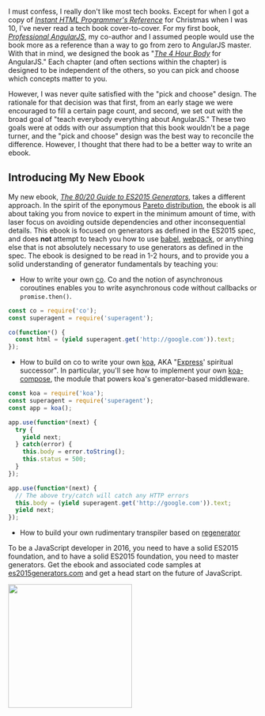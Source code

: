 I must confess, I really don't like most tech books. Except for
when I got a copy of
[_Instant HTML Programmer's Reference_](http://www.amazon.com/Instant-HTML-Programmers-Reference-Html/dp/1861001568)
for Christmas when I was 10, I've never read a tech book cover-to-cover.
For my first book, [_Professional AngularJS_](http://www.amazon.com/Professional-AngularJS-Valeri-Karpov/dp/1118832078/ref=sr_1_1?s=books&ie=UTF8&qid=1454083614&sr=1-1&keywords=professional+angularjs),
my co-author and I assumed people would use the book more as a reference than
a way to go from zero to AngularJS master.
With that in mind, we designed the book as
"[_The 4 Hour Body_](http://www.amazon.com/Hour-Body-Uncommon-Incredible-Superhuman/dp/030746363X/ref=sr_1_1?s=books&ie=UTF8&qid=1454083674&sr=1-1&keywords=the+four+hour+body)
for AngularJS." Each chapter (and often sections within the chapter) is designed
to be independent of the others, so you can pick and choose which concepts
matter to you.

However, I was never quite satisfied with the "pick and choose" design. The
rationale for that decision was that first, from an early stage we were
encouraged to fill a certain page count, and second, we set out with the broad
goal of "teach everybody everything about AngularJS." These two goals were
at odds with our assumption that this book wouldn't be a page turner, and the
"pick and choose" design was the best way to reconcile the difference. However,
I thought that there had to be a better way to write an ebook.

Introducing My New Ebook
------------------------

My new ebook,
[_The 80/20 Guide to ES2015 Generators_](http://es2015generators.com/),
takes a different approach. In the spirit of the eponymous
[Pareto distribution](https://en.wikipedia.org/wiki/Pareto_distribution),
the ebook is
all about taking you from novice to expert in the minimum amount of time,
with laser focus on avoiding outside dependencies and other inconsequential
details. This ebook is focused on generators as defined in the ES2015 spec,
and does **not** attempt to teach you how to use
[babel](http://npmjs.org/package/babel),
[webpack](https://www.npmjs.com/package/webpack),
or anything else that is not absolutely necessary to use generators as
defined in the spec.
The ebook is designed to be read in 1-2 hours, and to provide you a solid
understanding of generator fundamentals by teaching you:

* How to write your own [co](https://www.npmjs.com/package/co). Co and
the notion of asynchronous coroutines enables you to write asynchronous
code without callbacks or `promise.then()`.

```javascript
const co = require('co');
const superagent = require('superagent');

co(function*() {
  const html = (yield superagent.get('http://google.com')).text;
});
```

* How to build on co to write your own [koa](https://www.npmjs.com/package/koa), AKA
"[Express](https://www.npmjs.com/package/express)' spiritual successor". In particular, you'll see how to implement
your own [koa-compose](https://www.npmjs.com/package/koa-compose), the module
that powers koa's generator-based middleware.

```javascript
const koa = require('koa');
const superagent = require('superagent');
const app = koa();

app.use(function*(next) {
  try {
    yield next;
  } catch(error) {
    this.body = error.toString();
    this.status = 500;
  }
});

app.use(function*(next) {
  // The above try/catch will catch any HTTP errors
  this.body = (yield superagent.get('http://google.com')).text;
  yield next;
});
```

* How to build your own rudimentary transpiler based on
[regenerator](https://www.npmjs.com/package/regenerator)

To be a JavaScript
developer in 2016, you need to have a solid ES2015 foundation, and to have
a solid ES2015 foundation, you need to master generators. Get the
ebook and associated code samples at
[es2015generators.com](http://es2015generators.com/) and get a head start
on the future of JavaScript.

<a href="http://es2015generators.com/">
<img src="http://i.imgur.com/iBT2ZEw.png" style="width: 250px">
</a>
